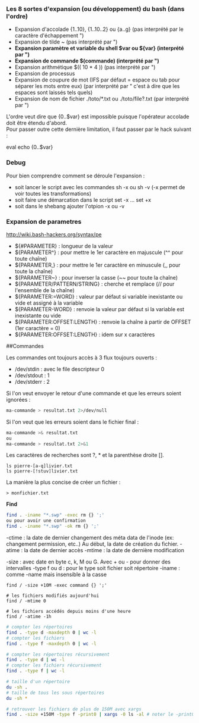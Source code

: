 
### Les 8 sortes d'expansion (ou développement) du bash (dans l'ordre)

- Expansion d'accolade {1..10}, {1..10..2} ou {a..g} (pas interprété par le caractère d'échappement ")
- Expansion de tilde ~ (pas interprété par ")
- **Expansion paramètre et variable du shell $var ou ${var} (interprété par ")**
- **Expansion de commande $(commande) (interprété par ")**
- Expansion arithmétique $(( 10 * 4 )) (pas interprété par ")
- Expansion de processus
- Expansion de coupure de mot (IFS par défaut = espace ou tab pour séparer les mots entre eux) (par interprété par " c'est à dire que les espaces sont laissés tels quels)
- Expansion de nom de fichier ./toto/*.txt ou ./toto/file?.txt (par interprété par ")

L'ordre veut dire que {0..$var} est impossible puisque l'opérateur accolade doit être étendu d'abord.  
Pour passer outre cette dernière limitation, il faut passer par le hack suivant : 

 eval echo {0..$var}

### Debug

Pour bien comprendre comment se déroule l'expansion : 
- soit lancer le script avec les commandes sh -x ou sh -v (-x permet de voir toutes les transformations)
- soit faire une démarcation dans le script set -x ... set +x
- soit dans le shebang ajouter l'otpion -x ou -v

### Expansion de parametres 

http://wiki.bash-hackers.org/syntax/pe

- ${#PARAMETER} : longueur de la valeur
- ${PARAMETER^} : pour mettre le 1er caractère en majuscule (^^ pour toute chaîne)
- ${PARAMETER,} : pour mettre le 1er caractère en minuscule (,, pour toute la chaîne)
- ${PARAMETER~} : pour inverser la casse (~~ pour toute la chaîne)
- ${PARAMETER/PATTERN/STRING} : cherche et remplace (// pour l'ensemble de la chaîne)
- ${PARAMETER:=WORD} : valeur par défaut si variable inexistante ou vide et assigné à la variable
- ${PARAMETER-WORD} : renvoie la valeur par défaut si la variable est inexistante ou vide
- ${PARAMETER:OFFSET:LENGTH} : renvoie la chaîne à partir de OFFSET (1er caractère = 0)
- ${PARAMETER:OFFSET:LENGTH} : idem sur x caractères

 

##Commandes

Les commandes ont toujours accès à 3 flux toujours ouverts : 
- /dev/stdin : avec le file descripteur 0
- /dev/stdout : 1
- /dev/stderr : 2

Si l'on veut envoyer le retour d'une commande et que les erreurs soient ignorées : 

  ````sh
  ma-commande > resultat.txt 2>/dev/null
  ````

Si l'on veut que les erreurs soient dans le fichier final : 
  
  ````sh
  ma-commande >& resultat.txt
  ou 
  ma-commande > resultat.txt 2>&1
  ````

Les caractères de recherches sont ?, * et la parenthèse droite []. 
  ````
  ls pierre-[a-q]livier.txt
  ls pierre-[!stuv]livier.txt
  ````
La manière la plus concise de créer un fichier :
  ````
  > monfichier.txt
  ````


  
**Find**

  ````sh
  find . -iname "*.swp" -exec rm {} ';'
  ou pour avoir une confirmation
  find . -iname "*.swp" -ok rm {} ';' 
  ````
-ctime : la date de dernier changement des méta data de l'inode (ex: changement permission, etc..) Au début, la date de création du fichier. 
-atime : la date de dernier accès
-mtime : la date de dernière modification

-size : avec date en byte c, k, M ou G. Avec + ou - pour donner des intervalles
-type f ou d : pour le type soit fichier soit répertoire
-iname : comme -name mais insensible à la casse

  ````
  find / -size +10M -exec command {} ';'
  
  # les fichiers modifiés aujourd'hui
  find / -mtime 0
  
  # les fichiers accédés depuis moins d'une heure
  find / -atime -1h
  ````

 ````sh
 # compter les répertoires
 find . -type d -maxdepth 0 | wc -l
 # compter les fichiers 
 find . -type f -maxdepth 0 | wc -l

 # compter les répertoires récursivement 
 find . -type d | wc -l
 # compter les fichiers récursivement
 find . -type f | wc -l
 
 # taille d'un répertoire 
 du -sh . 
 # taille de tous les sous répertoires 
 du -sh *
 
 # retrouver les fichiers de plus de 150M avec xargs
 find . -size +150M -type f -print0 | xargs -0 ls -al # noter le -print0 et le -0 permettant d'éviter les pb avec les fichiers ayant un caractère quote
  
